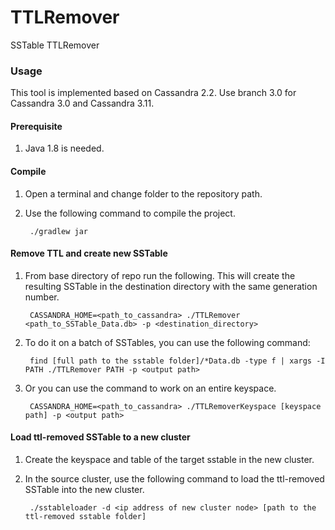 # TTLRemover
SSTable TTLRemover


### Usage

This tool is implemented based on Cassandra 2.2. Use branch 3.0 for Cassandra 3.0 and Cassandra 3.11.

#### Prerequisite
1. Java 1.8 is needed.
 

#### Compile

1. Open a terminal and change folder to the repository path.

2. Use the following command to compile the project.

        ./gradlew jar

#### Remove TTL and create new SSTable

1. From base directory of repo run the following. This will create the resulting SSTable in the destination directory with the same generation number.

        CASSANDRA_HOME=<path_to_cassandra> ./TTLRemover <path_to_SSTable_Data.db> -p <destination_directory>
 
2. To do it on a batch of SSTables, you can use the following command:

        find [full path to the sstable folder]/*Data.db -type f | xargs -I PATH ./TTLRemover PATH -p <output path>
 
3. Or you can use the command to work on an entire keyspace. 

        CASSANDRA_HOME=<path_to_cassandra> ./TTLRemoverKeyspace [keyspace path] -p <output path>
 

#### Load ttl-removed SSTable to a new cluster

1. Create the keyspace and table of the target sstable in the new cluster.

2. In the source cluster, use the following command to load the ttl-removed SSTable into the new cluster.

        ./sstableloader -d <ip address of new cluster node> [path to the ttl-removed sstable folder]
 
 







